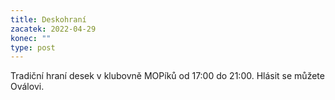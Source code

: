 ```yaml
---
title: Deskohraní
zacatek: 2022-04-29
konec: ""
type: post
---
```

Tradiční hraní desek v klubovně MOPíků od 17:00 do 21:00. Hlásit se můžete Oválovi.